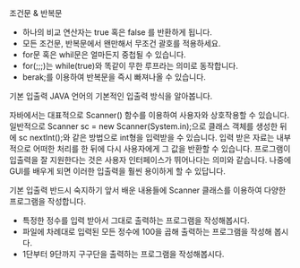 조건문 & 반복문

- 하나의 비교 연산자는 true 혹은 false 를 반환하게 됩니다.
- 모든 조건문, 반복문에서 왠만해서 무조건 괄호를 적용하세요.
- for문 혹은 whil문은 얼마든지 중첩될 수 있습니다.
- for(;;;)는 while(true)와 똑같이 무한 루프라는 의미로 동작합니다.
- berak;를 이용하여 반복문을 즉시 빠져나올 수 있습니다.

기본 입출력
JAVA 언어의 기본적인 입출력 방식을 알아봅니다.

자바에서는 대표적으로 Scanner() 함수를 이용하여 사용자와 상호작용할 수 있습니다. 
일반적으로 Scanner sc = new Scanner(System.in);으로 클래스 객체를 생성한 뒤에 sc nextlnt();와 같은 방법으로 int형을 입력받을 수 있습니다.
입력 받은 자료는 내부적으로 어떠한 처리를 한 뒤에 다시 사용자에게 그 값을 반환할 수 있습니다.
프로그램이 입출력을 잘 지원한다는 것은 사용자 인터페이스가 뛰어나다는 의미와 같습니다. 나중에 GUI를 배우게 되면 이러한 입출력을 훨씬 용이하게 할 수 있답니다.


기본 입출력
반드시 숙지하기
앞서 배운 내용들에 Scanner 클래스를 이용하여 다양한 프로그램을 작성합니다.

- 특정한 정수를 입력 받아서 그대로 출력하는 프로그램을 작성해봅시다.
- 파일에 차례대로 입력된 모든 정수에 100을 곱해 출력하는 프로그램을 작성해 봅시다.
- 1단부터 9단까지 구구단을 출력하는 프로그램을 작성해봅시다.